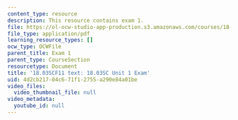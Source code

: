 ```yaml
---
content_type: resource
description: This resource contains exam 1.
file: https://ol-ocw-studio-app-production.s3.amazonaws.com/courses/18-03sc-differential-equations-fall-2011/4d2cb21704c671f12755a290e84a01be_MIT18_03SCF11_ex1.pdf
file_type: application/pdf
learning_resource_types: []
ocw_type: OCWFile
parent_title: Exam 1
parent_type: CourseSection
resourcetype: Document
title: '18.03SCF11 text: 18.03SC Unit 1 Exam'
uid: 4d2cb217-04c6-71f1-2755-a290e84a01be
video_files:
  video_thumbnail_file: null
video_metadata:
  youtube_id: null
---
```

